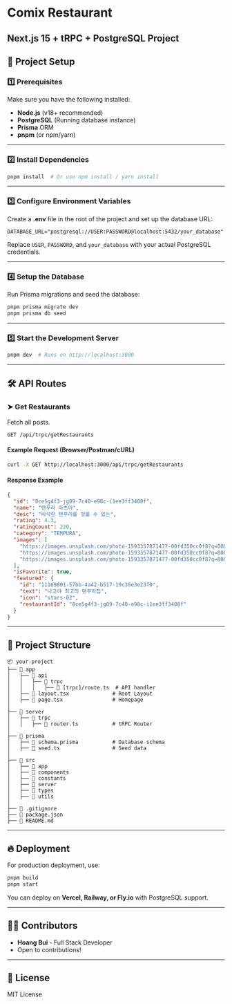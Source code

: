 # Comix Restaurant
## Next.js 15 + tRPC + PostgreSQL Project

## 🚀 Project Setup

### 1️⃣ Prerequisites
Make sure you have the following installed:
- **Node.js** (v18+ recommended)
- **PostgreSQL** (Running database instance)
- **Prisma** ORM
- **pnpm** (or npm/yarn)

---

### 2️⃣ Install Dependencies
```sh
pnpm install  # Or use npm install / yarn install
```

---

### 3️⃣ Configure Environment Variables
Create a **.env** file in the root of the project and set up the database URL:
```env
DATABASE_URL="postgresql://USER:PASSWORD@localhost:5432/your_database"
```
Replace `USER`, `PASSWORD`, and `your_database` with your actual PostgreSQL credentials.

---

### 4️⃣ Setup the Database
Run Prisma migrations and seed the database:
```sh
pnpm prisma migrate dev
pnpm prisma db seed
```

---

### 5️⃣ Start the Development Server
```sh
pnpm dev  # Runs on http://localhost:3000
```

---

## 🛠 API Routes

### ➤ **Get Restaurants**
Fetch all posts.
```
GET /api/trpc/getRestaurants
```
#### **Example Request (Browser/Postman/cURL)**
```sh
curl -X GET http://localhost:3000/api/trpc/getRestaurants
```
#### **Response Example**
```json
{
  "id": "8ce5g4f3-jg09-7c40-e98c-i1ee3ff3408f",
  "name": "텐푸라 마츠야",
  "desc": "바삭한 텐푸라를 맛볼 수 있는",
  "rating": 4.3,
  "ratingCount": 220,
  "category": "TEMPURA",
  "images": [
    "https://images.unsplash.com/photo-1593357871477-00fd350cc0f8?q=80&w=2070&auto=format&fit=crop&ixlib=rb-4.0.3&ixid=M3wxMjA3fDB8MHxwaG90by1wYWdlfHx8fGVufDB8fHx8fA%3D%3D",
    "https://images.unsplash.com/photo-1593357871477-00fd350cc0f8?q=80&w=2070&auto=format&fit=crop&ixlib=rb-4.0.3&ixid=M3wxMjA3fDB8MHxwaG90by1wYWdlfHx8fGVufDB8fHx8fA%3D%3D",
    "https://images.unsplash.com/photo-1593357871477-00fd350cc0f8?q=80&w=2070&auto=format&fit=crop&ixlib=rb-4.0.3&ixid=M3wxMjA3fDB8MHxwaG90by1wYWdlfHx8fGVufDB8fHx8fA%3D%3D"
  ],
  "isFavorite": true,
  "featured": {
    "id": "11169801-57bb-4a42-b517-19c36e3e23f0",
    "text": "나고야 최고의 텐푸라집",
    "icon": "stars-02",
    "restaurantId": "8ce5g4f3-jg09-7c40-e98c-i1ee3ff3408f"
  }
}
```

---

## 📂 Project Structure
```
📦 your-project
├── 📂 app
│   ├── 📂 api
│   │   ├── 📂 trpc
│   │   │   ├── 📜 [trpc]/route.ts  # API handler
│   ├── 📂 layout.tsx              # Root Layout
│   ├── 📂 page.tsx                # Homepage
│
├── 📂 server
│   ├── 📂 trpc
│   │   ├── 📜 router.ts           # tRPC Router
│
├── 📂 prisma
│   ├── 📜 schema.prisma           # Database schema
│   ├── 📜 seed.ts                 # Seed data
│
├── 📂 src
│   ├── 📂 app           
│   ├── 📂 components 
│   ├── 📂 constants
│   ├── 📂 server
│   ├── 📂 types
│   ├── 📂 utils
│
├── 📜 .gitignore
├── 📜 package.json
├── 📜 README.md
```

---

## 🔥 Deployment
For production deployment, use:
```sh
pnpm build
pnpm start
```

You can deploy on **Vercel, Railway, or Fly.io** with PostgreSQL support.

---

## 👨‍💻 Contributors
- **Hoang Bui** - Full Stack Developer
- Open to contributions!

---

## 📜 License
MIT License

